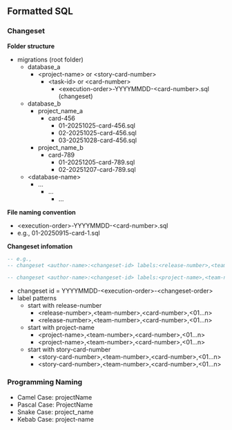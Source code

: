 ## Formatted SQL

### Changeset
**Folder structure**
- migrations (root folder)
  - database_a
    - <project\-name> or <story\-card\-number>
      - <task\-id> or <card\-number>
        - <execution\-order>\-YYYYMMDD\-<card\-number>.sql (changeset)
  - database_b
    - project_name_a
      - card-456
        - 01-20251025-card-456.sql
        - 02-20251025-card-456.sql
        - 03-20251028-card-456.sql
    - project_name_b
      - card-789
        - 01-20251205-card-789.sql
        - 02-20251207-card-789.sql
  - <database\-name>
    - ...
      - ...
        - ...

**File naming convention**
- <execution\-order>\-YYYYMMDD\-<card\-number>.sql
- e.g., 01-20250915-card-1.sql


**Changeset infomation**
``` sql
-- e.g.,
-- changeset <author-name>:<changeset-id> labels:<release-number>,<team-number>,<card-number>,<01...n> contexts:dev,test

-- changeset <author-name>:<changeset-id> labels:<project-name>,<team-number>,<card-number>,<01...n> contexts:production
```

- changeset id = YYYYMMDD\-<execution\-order>\-<changeset\-order>
- label patterns
  - start with release\-number
    - <release\-number>,<team\-number>,<card\-number>,<01...n>
    - <release\-number>,<team\-number>,<card\-number>,<01...n>
  - start with project\-name
    - <project\-name>,<team\-number>,<card\-number>,<01...n>
    - <project\-name>,<team\-number>,<card\-number>,<01...n>
  - start with story\-card\-number
    - <story\-card\-number>,<team\-number>,<card\-number>,<01...n>
    - <story\-card\-number>,<team\-number>,<card\-number>,<01...n>


### Programming Naming
- Camel Case: projectName
- Pascal Case: ProjectName
- Snake Case: project_name
- Kebab Case: project-name